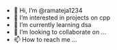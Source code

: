 - 👋 Hi, I’m @ramateja1234
- 👀 I’m interested in projects on cpp
- 🌱 I’m currently learning dsa
- 💞️ I’m looking to collaborate on ...
- 📫 How to reach me ...

<!---
ramateja1234/ramateja1234 is a ✨ special ✨ repository because its `README.md` (this file) appears on your GitHub profile.
You can click the Preview link to take a look at your changes.
--->
